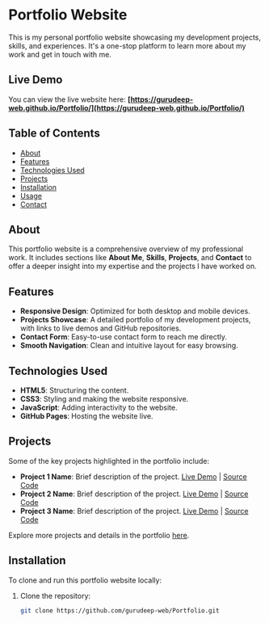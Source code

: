 # Portfolio Website

This is my personal portfolio website showcasing my development projects, skills, and experiences. It's a one-stop platform to learn more about my work and get in touch with me.

## Live Demo
You can view the live website here: **[https://gurudeep-web.github.io/Portfolio/](https://gurudeep-web.github.io/Portfolio/)**

## Table of Contents
- [About](#about)
- [Features](#features)
- [Technologies Used](#technologies-used)
- [Projects](#projects)
- [Installation](#installation)
- [Usage](#usage)
- [Contact](#contact)

## About
This portfolio website is a comprehensive overview of my professional work. It includes sections like **About Me**, **Skills**, **Projects**, and **Contact** to offer a deeper insight into my expertise and the projects I have worked on.

## Features
- **Responsive Design**: Optimized for both desktop and mobile devices.
- **Projects Showcase**: A detailed portfolio of my development projects, with links to live demos and GitHub repositories.
- **Contact Form**: Easy-to-use contact form to reach me directly.
- **Smooth Navigation**: Clean and intuitive layout for easy browsing.

## Technologies Used
- **HTML5**: Structuring the content.
- **CSS3**: Styling and making the website responsive.
- **JavaScript**: Adding interactivity to the website.
- **GitHub Pages**: Hosting the website live.

## Projects
Some of the key projects highlighted in the portfolio include:

- **Project 1 Name**: Brief description of the project. [Live Demo](#) | [Source Code](#)
- **Project 2 Name**: Brief description of the project. [Live Demo](#) | [Source Code](#)
- **Project 3 Name**: Brief description of the project. [Live Demo](#) | [Source Code](#)

Explore more projects and details in the portfolio [here](https://gurudeep-web.github.io/Portfolio/#projects).

## Installation
To clone and run this portfolio website locally:

1. Clone the repository:
   ```bash
   git clone https://github.com/gurudeep-web/Portfolio.git

 
 
